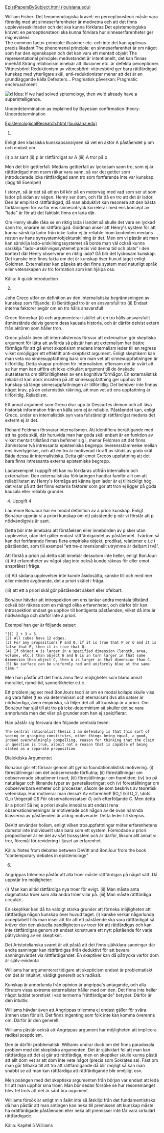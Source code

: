 [EpistPapersBySubject.html (louisiana.edu)](https://userweb.ucs.louisiana.edu/~kak7409/EpistPapersBySubject.html#Skepticism)



William Fisher: Det fenomenologiska kravet: en perceptionsteori måste vara förenlig med att sinneserfarenheter är medvetna och att det finns upplevelseskillnader och det ska kunna förklaras Det epistemologiska kravet: en perceptionsteori ska kunna förklara hur sinneserfarenheter ger mig evidens  
The common factor principle: illusioner etc. och inte det kan upplevas precis likadant The phenomenal principle: en sinneserfarenhet är om något som har den egenskapen och det kan vara ett mentalt objekt The representational principle: medvetandet är intentionellt, det kan finnas innehåll Sträng relationism innebär att illusioner etc. är defekta perceptioner. Vittnesbörd: Reduktionism av vittnesbörd: vittnesbörd ger bara rättfärdigad kunskap med ytterligare skäl, anti-reduktionister menar att det är en grundläggande källa Defeaters… Pragmatisk påverkan: Pragmatic enchroachment

**![d](https://lh6.googleusercontent.com/BRGGRaT4Xf_L6yQmEV8jMvgg4jw9FHiX5yLIMnAKxfP9EgrcUaaEq9yLIJlvB4bjz5-xLWXAhIas31fRkbE4g2a54N1lxK8hdJHIDKO8_Pr4TAetyANd8h9cTJ3sPM3iJ4kk59cxK75oRDrxmat9Iw)**
Idea: If we had solved spitemology, then we'd already have a superintelligence. 

Underdetermination as explained by Bayesian confirmation theory: Underdetermination 

[EpistemologicalResearch.html (louisiana.edu)](https://userweb.ucs.louisiana.edu/~kak7409/EpistemologicalResearch.htm)



1. 
Enligt den klassiska kunskapsanalysen så vet en aktör A påståendet p om och endast om

(i) p är sant
(ii) p är rättfärdigat av A
(iii) A tror på p

Men det blir gettierfall. Medans gettierfall av lyckosam sann tro, som ej är rättfärdigad men nsom råkar vara sann, så var det gettier som introducerade icke rättfärdigad sann tro som fortfarande inte var kunskap. (lägg till Exempel)

I storyn, så är det så att en bil kör på en motorväg med vad som ser ut som lador på sidan av vägen. Henry ser dom, och får då en tro att det är lador. Den är empiriskt rättfärdigad, då man abduktivt kan resonera att den bästa förklaringen för varför ens sinnesintryck korrelerar med ens koncept av "lada" är för att det faktiskt finns en lada där. 

Om Henry skulle råka se en riktig lada i landet så skulle det vara en lyckad sann tro, snarare än rättfärdigad. Goldman anser att Henry's system för att kunna särskilja lador från icke-lador ej är reliable inom kontexten medans resten av hans synsystem/objekturskilning är det. Men om vi påstår att man kan särskilja lado-urskilningssystemet så borde man väl också kunna särskilja "lado-urskilningssystemet precis vid denna tid och plats" i den kontext där Henry observerar en riktig lada? Då blir det lyckosam kunskap. Det kanske inte finns fakta om det är kunskap över huvud taget enligt Goldman. Externalister kan påpeka att det finns system med naturligt språk eller vetenskapen av tro formation som kan hjälpa oss. 

Källa: A quick introduction

2. 
John Creco utför en definition av den internalistiska begrännsningen av kunskap som följande:
(i) Berättigad tro är en ansvarsfull tro
(ii) Endast interna faktorer avgör om en tro hålls ansvarsfull

Greco förnerkar (ii) och argumenterar istället att en tro hålls ansvarsfullt åtminstånde delvis genom dess kausala historia, och är därför delvist extern från aktören som håller tron. 

Greco påstår även att internalisternas försvar att externalism gör skeptiska argument för lätta att avfärda så påstår han att externalism har bättre förmåga för att gå emot skeptisism medans internalism leder till en regress vilket omöjliggör ett effektift anti-skeptiskt argument. Enligt skeptikern kan man veta via sinnesuppfattning bara om man vet att sinnesuppfattningen är tillförlitlig. Detta skapar problem för internalisten, eftersom det är svårt att se hur man kan utföra ett icke-cirkulärt argument till de önskade slutsatserna om tillförlitligheten av ens kognitiva förmågor. En externalistisk reliabilist kan dock insistera på att sinnesuppfattning ger upphov till kunskap så länge sinnesuppfattningen är tillförlitlig. Det behöver inte finnas något krav, på en externistisk räkning, att man vet att ens uppfattning är tillförlitlig. Reliablism.

Ett annat argument som Greco drar upp är Descartes demon och att läsa historisk information från en källa som ej är reliable. Påståendet kan, enligt Greco, under en internalistisk syn vara fullständigt rättfärdigat medans det externt ej är det. 

Richard Feldman försvarar internalismen. Att identifiera berättigande med att ha goda skäl, där huruvida man har goda skäl enbart är en funktion av vilket mentalt tillstånd man befinner sig i, menar Feldman att det finns åtminstone två intressanta epistemiska begrepp: överensstämmelse mellan ens övertygelser, och att en tro är motiverad i kraft av stöds av goda skäl. Båda dessa är internalistiska. Detta går emot Grecos uppfattning att det bara finns intressanta externa epistemiska begrepp.

Laduexemplet i uppgift ett kan nu förklaras utifrån internalism och externalism. Den externalistiska förklaringen handlar famför allt om att reliabiliteten av Henry's förmåga att känna igen lador är ej tillräckligt hög, det visar på att det finns externa faktorer som gör att tron ej ligger på goda kausala eller reliabla grunder. 


4. Uppgift 4

Laurence BonJour har en modal definition av a priori kunskap. Enligt BonJour uppnår vi a priori kunskap om ett påstående p när vi förstår att p nödvändigtvis är sant. 

Detta bör inte innebära att förståelsen eller innebörden av p sker utan upplevelse, utan det gäller endast rättfärdigandet av påståendet. Tvärtom så kan det fortfarande finnas flera empiriska objekt, predikat, relationer e.t.c i påståendet, som till exempel "ett tre-dimensionellt utrymme är delbart i två". 

Att förstå a priori på detta sätt innebär dessutom inte heller, enligt BonJour:
(i) Att erfarenheter av något slag inte också kunde räknas för eller emot anspråket i fråga.

(ii) Att sådana upplevelser inte kunde åsidosätta, kanske till och med mer eller mindre avgörande, det a priori skälet i fråga.

(iii) att ett a priori skäl gör påståendet säkert eller ofelbart.

BonJour hävdar att introspektion om ens tankar andra mentala tillstånd också bör räknas som en mängd olika erfarenheter, och därför blir kan introspektion endast ge upphov till kontigenta påståenden, vilket då inte är nödvändiga och därför inte a priori.

Exempel han ger är följande satser:

	"(1) 2 + 3 = 5. 
	(2) All cubes have 12 edges. 
	(3) For any propositions P and Q, if it is true that P or Q and it is false that P, then it is true that Q. 
	(4) If object A is larger in a specified dimension (length, area, volume, etc.) than object B and B is in turn larger in that same dimension than object C, then A is larger in that dimension than C. 
	(5) No surface can be uniformly red and uniformly blue at the same time."

Men han påstår att det finns ännu flera möjligheter som bland annat moralitet, rymd-tid, sannorlikheter e.t.c. 

Ett problem jag ser med BonJours teori är om en modal kollaps skulle visa sig vara fallet (t.ex via determinism och eternalism) dvs alla satser är nödvändiga, även empiriska, så följer det att all kunskap är a priori. Om BonJour har själ till att tro på icke-determinism så skuller det se vara annorlunda men det vilar på grunder som han ej speicifierar. 

Han påstår sig försvara den följande centrala tesen:

	The central rationalist thesis I am defending is that this sort of seeing or grasping constitutes, other things being equal, a good, indeed overwhelmingly compelling, reason for thinking that the claim in question is true, albeit not a reason that is capable of being stated as a separate proposition

Dialektiska Argumentet
  
BonJour gör ett försvar genom att gynna foundationalistisk motivering. (i) föreställningar om det oobserverade förflutna; (ii) föreställningar om oobserverade situationer i nuet; (iii) föreställningar om framtiden; (iv) tro på naturlagar och liknande typer av generaliseringar; och (v) föreställningar om oobserverbara enheter och processer, såsom de som beskrivs av teoretisk vetenskap. Hur motiverar man dessa? Av erfarenhet! $O_1 \kil O_2, \dots O_n \högerpil C$ För observationssatser $O_i$ och efterföljande $C$. Men detta är a priori! Så nej a priori skulle innebära att endast rena observationsmeningar är motiverade och någon av de ovan nämnda klasserna av påståenden är aldrig motiverade. Detta leder till skepsis.

DeVitt använder holism, enligt vilken trosuppfattningar möter erfarenhetens domstol inte individuellt utan bara som ett system. Förmodade a priori propositioner är en del av vårt trossystem och är därför, liksom allt annat vi tror, ​​föremål för revidering i ljuset av erfarenhet.

Källa: 
Notes from debates between DeVitt and BonJour from the book "contemporary debates in epistemology"

6. 

Angrippas trilemma påstår att alla troer måste rättfärdigas på något sätt. Då uppstår tre möjligheter:

(i) Man kan alltid rättfärdiga nya troer för evigt.
(ii) Man måste anta dogmatiska troer som alla andra troer vilar på.
(iii) Man måste rättfärdiga circulärt.

En skeptiker kan då ha väldigt starka grunder att förneka möjligheten att rättfärdiga någon kunskap över huvud taget. (i) kanske verkar någorlunda acceptabelt tills man inser att för att ett påstående ska vara rättfärdigat så kräver den den aktuella oändligheten av troer för att rättfärdigas och kan inte rättfärdigas genom att endast konstruera ett nytt påstående för varje påtryckning av en skeptiker. 

Det Aristotelianska svaret är att påstå att det finns självklara sanningar där andra sanningar kan rättfärdigas ifrån deduktivt för att bevara sanningsvärdet via rättfärdigandet. En skeptiker kan då påtrycka varför dom är själv-evidenta 

Williams har argumenterat tidigare att skepticism endast är problematiskt om det är intuitivt, väldigt generellt och radikalt. 

Kunskap är annorlunda från opinion är angrippa's antagande, och alla förutom vissa extreme externalister håller med om den. Det finns inte heller något laddat teoretiskt i vad termerna "rättfärdigande" betyder. Därför är den intuitiv.

Williams hävdar även att Angrippas trilemma ej endast gäller för svåra ämnen utan för allt. Det finns ingenting som folk inte kan komma överenns om. Därför är den generell. 

Williams påstår också att Angrippas argument har möjligheten att implicera radikal scepticism. 

Den är därför problematisk. Williams undrar dock om det finns paradoxala problem med det skeptiska argumenten. Det är självklart fel att man kan rättfärdiga att det ej går att rättfärdiga, men en skeptiker skulle kunna påstå att allt dom vet är att dom inte vete något (precis som Sokrates sa). Fast om man går tillbaka till att tro att rättfärdigande då blir möjligt så kan man snabbt se att man kan rättfärdiga att rättfärdigande blir omöjligt osv.

Men poängen med det skeptiska argumenten från början var endast att leda till att man upphör sina troer. Man bör sedan försöke se hur resonemanget blev fel trots att det är sånt bra argument. 

Williams försök är enligt min åsikt inte så åtskiljd från det fundamentistiska då han påstår att man antingen kan neka till premissen att kunskap måste ha orätfärdigade påståenden eller neka att premisser inte får vara cirkulärt rättfärdigade. 

Källa: Kapitel 5 Williams





